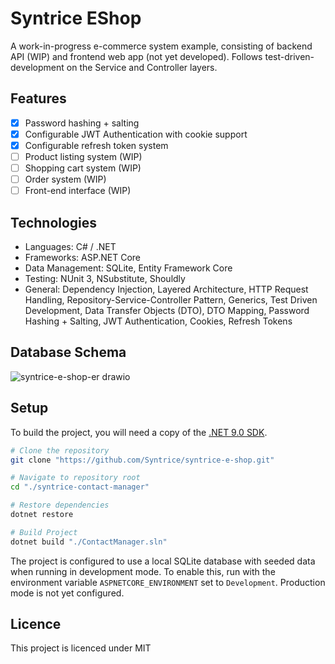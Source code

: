 # Syntrice EShop 

A work-in-progress e-commerce system example, consisting of backend API (WIP) and frontend web app (not yet developed).
Follows test-driven-development on the Service and Controller layers.

## Features

- [x] Password hashing + salting
- [x] Configurable JWT Authentication with cookie support
- [x] Configurable refresh token system
- [ ] Product listing system (WIP)
- [ ] Shopping cart system (WIP)
- [ ] Order system (WIP)
- [ ] Front-end interface (WIP)

## Technologies

- Languages: C# / .NET
- Frameworks: ASP.NET Core
- Data Management: SQLite, Entity Framework Core
- Testing: NUnit 3, NSubstitute, Shouldly
- General: Dependency Injection, Layered Architecture, HTTP Request Handling, Repository-Service-Controller Pattern, Generics, Test Driven Development, Data Transfer Objects (DTO), DTO Mapping, Password Hashing + Salting, JWT Authentication, Cookies, Refresh Tokens

## Database Schema

![syntrice-e-shop-er drawio](https://github.com/user-attachments/assets/a5864a83-cfc0-4145-8d79-19f624f48946)

## Setup
To build the project, you will need a copy of the [.NET 9.0 SDK](https://dotnet.microsoft.com/en-us/download/dotnet/9.0).

```bash
# Clone the repository
git clone "https://github.com/Syntrice/syntrice-e-shop.git"

# Navigate to repository root
cd "./syntrice-contact-manager"

# Restore dependencies
dotnet restore

# Build Project
dotnet build "./ContactManager.sln"
```

The project is configured to use a local SQLite database with seeded data when running in development mode. To enable this, run with the environment variable `ASPNETCORE_ENVIRONMENT` set to `Development`. Production mode is not yet configured.

## Licence

This project is licenced under MIT


